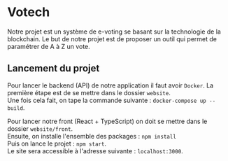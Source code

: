 # Votech 

Notre projet est un système de e-voting se basant sur la technologie de la blockchain. 
Le but de notre projet est de proposer un outil qui permet de paramétrer de A à Z un vote. 

## Lancement du projet 
Pour lancer le backend (API) de notre application il faut avoir `Docker`.
La première étape est de se mettre dans le dossier `website`.  
Une fois cela fait, on tape la commande suivante : 
```docker-compose up --build```. 

Pour lancer notre front (React + TypeScript) on doit se mettre dans le dossier `website/front`.  
Ensuite, on installe l'ensemble des packages : `npm install`   
Puis on lance le projet : `npm start`.  
Le site sera accessible à l'adresse suivante : `localhost:3000`.   

